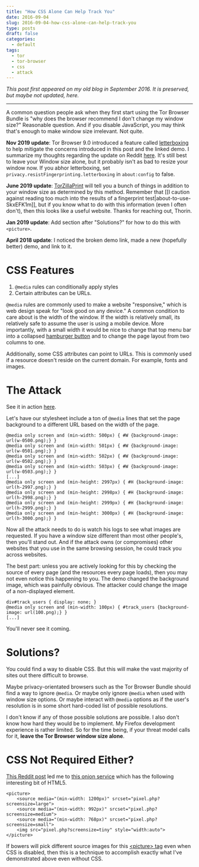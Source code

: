 ```yaml
---
title: "How CSS Alone Can Help Track You"
date: 2016-09-04
slug: 2016-09-04-how-css-alone-can-help-track-you
type: posts
draft: false
categories:
  - default
tags:
  - tor
  - tor-browser
  - css
  - attack
---
```


*This post first appeared on my old blog in September 2016. It is preserved,
but maybe not updated, here.*

---

A common question people ask when they first start using the Tor Browser Bundle
is "why does the browser recommend I don't change my window size?" Reasonable
question. And if you disable JavaScript, you may think that's enough to make
window size irrelevant. Not quite.


**Nov 2019 update**: Tor Browser 9.0 introduced a feature called
[letterboxing](https://blog.torproject.org/new-release-tor-browser-90) to help
mitigate the concerns introduced in this post and the linked demo. I summarize
my thoughts regarding the update on Reddit
[here](https://old.reddit.com/r/TOR/comments/dzwtpn/window_size/f8bo4p3/).
It's still best to leave your Window size alone, but it probably isn't as bad
to resize your window now. If you abhor letterboxing, set
`privacy.resistFingerprinting.letterboxing` in `about:config` to false.

**June 2019 update**:
[TorZillaPrint](https://ghacksuserjs.github.io/TorZillaPrint/TorZillaPrint.html)
will tell you a bunch of things in addition to your window size as determined
by this method.  Remember that [[I caution against reading too much into the
results of a fingerprint test|about-to-use-SkxEFK1m]], but if you know what
to do with this information (even I often don't), then this looks like a useful
website. Thanks for reaching out, Thorin.

**Jan 2019 update**: Add section after "Solutions?" for how to do this with `<picture>`.

**April 2018 update**: I noticed the broken demo link, made a new (hopefully better) demo, and
link to it.

# CSS Features

1. `@media` rules can conditionally apply styles
2. Certain attributes can be URLs.

`@media` rules are commonly used to make a website "responsive," which is web
design speak for "look good on any device." A common condition to care about is
the width of the window. If the width is relatively small, its relatively safe
to assume the user is using a mobile device. More importantly, with a small
width it would be nice to change that top menu bar into a collapsed [hamburger
button](/img/hamburger.png)
and to change the page layout from two columns to one.

Additionally, some CSS attributes can point to URLs. This is commonly used if a
resource doesn't reside on the current domain. For example, fonts and images.

# The Attack

See it in action [here](https://demos.traudt.xyz/css/media/index.html).

Let's have our stylesheet include a ton of `@media` lines that set the page
background to a different URL based on the width of the page.

    @media only screen and (min-width: 500px) { #W {background-image: url(w-0500.png);} }
    @media only screen and (min-width: 501px) { #W {background-image: url(w-0501.png);} }
    @media only screen and (min-width: 502px) { #W {background-image: url(w-0502.png);} }
    @media only screen and (min-width: 503px) { #W {background-image: url(w-0503.png);} }
    [...]
    @media only screen and (min-height: 2997px) { #H {background-image: url(h-2997.png);} }
    @media only screen and (min-height: 2998px) { #H {background-image: url(h-2998.png);} }
    @media only screen and (min-height: 2999px) { #H {background-image: url(h-2999.png);} }
    @media only screen and (min-height: 3000px) { #H {background-image: url(h-3000.png);} }

Now all the attack needs to do is watch his logs to see what images are
requested. If you have a window size different than most other people's, then
you'll stand out. And if the attack owns (or compromises) other websites that
you use in the same browsing session, he could track you across websites. 

The best part: unless you are actively looking for this by checking the source
of every page (and the resources every page loads), then you may not even notice
this happening to you. The demo changed the background image, which was
painfully obvious. The attacker could change the image of a non-displayed
element.

    div#track_users { display: none; }
    @media only screen and (min-width: 100px) { #track_users {background-image: url(100.png);} }
    [...]

You'll never see it coming.


# Solutions?

You could find a way to disable CSS. But this will make the vast majority of
sites out there difficult to browse.

Maybe privacy-orientated browsers such as the Tor Browser Bundle should find a
way to ignore `@media`. Or maybe only ignore `@media` when used with window size
options. Or maybe interact with `@media` options as if the user's resolution is
in some short hard-coded list of possible resolutions.

I don't know if any of those possible solutions are possible. I also don't know
how hard they would be to implement. My Firefox development experience is rather
limited. So for the time being, if your threat model calls for it, **leave the
Tor Browser window size alone**.

# CSS Not Required Either?

[This Reddit post](https://redd.it/afpgq1) led me to
[this onion service](http://b5fxcdl6qvatoxio.onion/) which has the following
interesting bit of HTML5.

    <picture> 
        <source media="(min-width: 1200px)" srcset="pixel.php?screensize=large">
        <source media="(min-width: 992px)" srcset="pixel.php?screensize=medium">
        <source media="(min-width: 768px)" srcset="pixel.php?screensize=small">
        <img src="pixel.php?screensize=tiny" style="width:auto">
    </picture>

If bowers will pick different source images for this
[&lt;picture> tag](https://developer.mozilla.org/en-US/docs/Web/HTML/Element/picture)
even when CSS is disabled, then this is a technique to accomplish exactly what
I've demonstrated above even without CSS.
